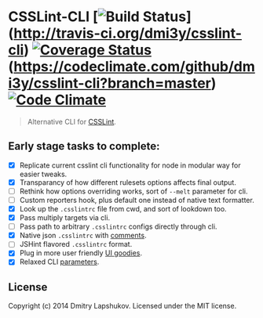 # CSSLint-CLI [![Build Status](http://img.shields.io/travis/dmi3y/csslint-cli.svg?style=flat&branch=master)] (http://travis-ci.org/dmi3y/csslint-cli) [![Coverage Status](https://img.shields.io/coveralls/dmi3y/csslint-cli.svg?style=flat&branch=master)](https://coveralls.io/r/dmi3y/csslint-cli?branch=master) (https://codeclimate.com/github/dmi3y/csslint-cli?branch=master) [![Code Climate](http://img.shields.io/codeclimate/github/dmi3y/csslint-cli.svg?style=flat&branch=master)](https://coveralls.io/r/dmi3y/csslint-cli?branch=master)


> Alternative CLI for [CSSLint](https://github.com/CSSLint/csslint).

## Early stage tasks to complete:

- [x] Replicate current csslint cli functionality for node in modular way for easier tweaks.
- [x] Transparancy of how different rulesets options affects final output.
- [ ] Rethink how options overriding works, sort of `--melt` parameter for cli.
- [ ] Custom reporters hook, plus default one instead of native text formatter.
- [x] Look up the `.csslintrc` file from cwd, and sort of lookdown too.
- [x] Pass multiply targets via cli.
- [ ] Pass path to arbitrary `.csslintrc` configs directly through cli.
- [x] Native json `.csslintrc` with [comments](https://github.com/sindresorhus/strip-json-comments).
- [ ] JSHint flavored `.csslintrc` format.
- [x] Plug in more user friendly [UI goodies](https://github.com/sindresorhus/chalk).
- [x] Relaxed CLI [parameters](https://github.com/substack/minimist).

## License
Copyright (c) 2014 Dmitry Lapshukov. Licensed under the MIT license.
